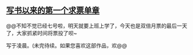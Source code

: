 ## [写书以来的第一个求票单章](https://www.xxbiquge.com/11_11207/9125527.html)
﻿@@不知不觉已经七号啦，明天就要上班上学了，今天也是双倍月票的最后一天了，大家抓紧时间将票投了呗~

  写于凌晨。(未完待续。如果您喜欢这部作品，欢@@
